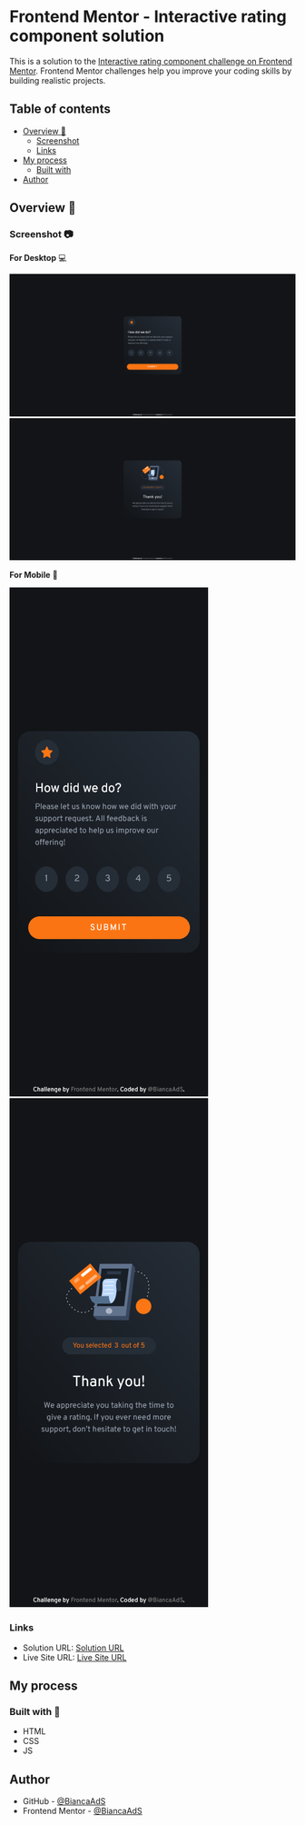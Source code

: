 # Frontend Mentor - Interactive rating component solution

This is a solution to the [Interactive rating component challenge on Frontend Mentor](https://www.frontendmentor.io/challenges/interactive-rating-component-koxpeBUmI). Frontend Mentor challenges help you improve your coding skills by building realistic projects. 

## Table of contents
  - [Overview :rocket:](#overview-rocket)
    - [Screenshot](#screenshot)
    - [Links](#links)
  - [My process](#my-process)
    - [Built with](#built-with)
  - [Author](#author)

## Overview :rocket:

### Screenshot :camera:

**For Desktop** :computer:

![Captura de tela - Desktop](./assets/images/captura-tela-desktop.png)
![Captura de tela (Submit) - Desktop](./assets/images/captura-tela-desktop-submit.png)


**For Mobile** :iphone: 

![Captura de tela - Mobile](./assets/images/captura-tela-mobile.png)
![Captura de tela (Submit) - Mobile](./assets/images/captura-tela-mobile-submit.png)


### Links

- Solution URL: [Solution URL](https://github.com/BiancaAdS/interactive-rating-component)
- Live Site URL: [Live Site URL](https://interactive-rating-component-six-rose.vercel.app/)

## My process

### Built with :construction:

- HTML
- CSS
- JS

## Author

- GitHub - [@BiancaAdS](https://github.com/BiancaAdS)
- Frontend Mentor - [@BiancaAdS](https://www.frontendmentor.io/profile/BiancaAdS)
